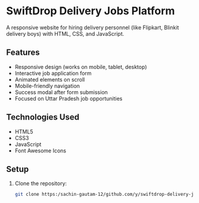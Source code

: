 # SwiftDrop Delivery Jobs Platform

A responsive website for hiring delivery personnel (like Flipkart, Blinkit delivery boys) with HTML, CSS, and JavaScript.

## Features

- Responsive design (works on mobile, tablet, desktop)
- Interactive job application form
- Animated elements on scroll
- Mobile-friendly navigation
- Success modal after form submission
- Focused on Uttar Pradesh job opportunities

## Technologies Used

- HTML5
- CSS3
- JavaScript
- Font Awesome Icons

## Setup

1. Clone the repository:
   ```bash
   git clone https:/sachin-gautam-12/github.com/y/swiftdrop-delivery-jobs.git
